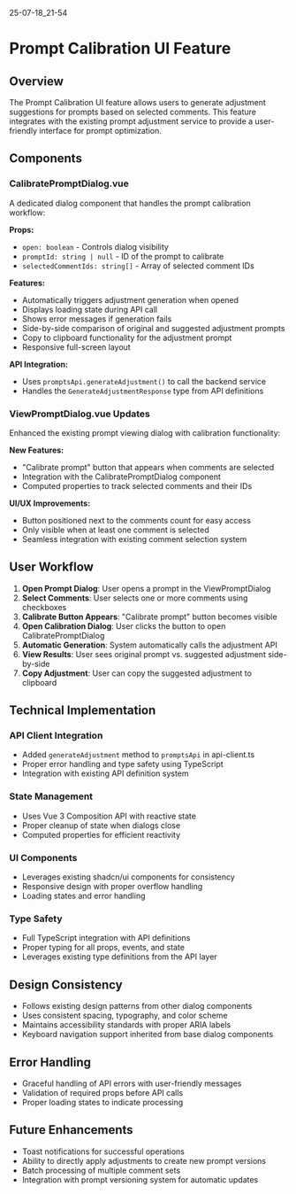 25-07-18_21-54

# Prompt Calibration UI Feature

## Overview
The Prompt Calibration UI feature allows users to generate adjustment suggestions for prompts based on selected comments. This feature integrates with the existing prompt adjustment service to provide a user-friendly interface for prompt optimization.

## Components

### CalibratePromptDialog.vue
A dedicated dialog component that handles the prompt calibration workflow:

**Props:**
- `open: boolean` - Controls dialog visibility
- `promptId: string | null` - ID of the prompt to calibrate
- `selectedCommentIds: string[]` - Array of selected comment IDs

**Features:**
- Automatically triggers adjustment generation when opened
- Displays loading state during API call
- Shows error messages if generation fails
- Side-by-side comparison of original and suggested adjustment prompts
- Copy to clipboard functionality for the adjustment prompt
- Responsive full-screen layout

**API Integration:**
- Uses `promptsApi.generateAdjustment()` to call the backend service
- Handles the `GenerateAdjustmentResponse` type from API definitions

### ViewPromptDialog.vue Updates
Enhanced the existing prompt viewing dialog with calibration functionality:

**New Features:**
- "Calibrate prompt" button that appears when comments are selected
- Integration with the CalibratePromptDialog component
- Computed properties to track selected comments and their IDs

**UI/UX Improvements:**
- Button positioned next to the comments count for easy access
- Only visible when at least one comment is selected
- Seamless integration with existing comment selection system

## User Workflow

1. **Open Prompt Dialog**: User opens a prompt in the ViewPromptDialog
2. **Select Comments**: User selects one or more comments using checkboxes
3. **Calibrate Button Appears**: "Calibrate prompt" button becomes visible
4. **Open Calibration Dialog**: User clicks the button to open CalibratePromptDialog
5. **Automatic Generation**: System automatically calls the adjustment API
6. **View Results**: User sees original prompt vs. suggested adjustment side-by-side
7. **Copy Adjustment**: User can copy the suggested adjustment to clipboard

## Technical Implementation

### API Client Integration
- Added `generateAdjustment` method to `promptsApi` in api-client.ts
- Proper error handling and type safety using TypeScript
- Integration with existing API definition system

### State Management
- Uses Vue 3 Composition API with reactive state
- Proper cleanup of state when dialogs close
- Computed properties for efficient reactivity

### UI Components
- Leverages existing shadcn/ui components for consistency
- Responsive design with proper overflow handling
- Loading states and error handling

### Type Safety
- Full TypeScript integration with API definitions
- Proper typing for all props, events, and state
- Leverages existing type definitions from the API layer

## Design Consistency
- Follows existing design patterns from other dialog components
- Uses consistent spacing, typography, and color scheme
- Maintains accessibility standards with proper ARIA labels
- Keyboard navigation support inherited from base dialog components

## Error Handling
- Graceful handling of API errors with user-friendly messages
- Validation of required props before API calls
- Proper loading states to indicate processing

## Future Enhancements
- Toast notifications for successful operations
- Ability to directly apply adjustments to create new prompt versions
- Batch processing of multiple comment sets
- Integration with prompt versioning system for automatic updates
